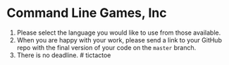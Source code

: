 # Command Line Games, Inc

1. Please select the language you would like to use from those available. 
2. When you are happy with your work, please send a link to your GitHub repo with the final version of your code on the `master` branch. 
3. There is no deadline. # tictactoe
